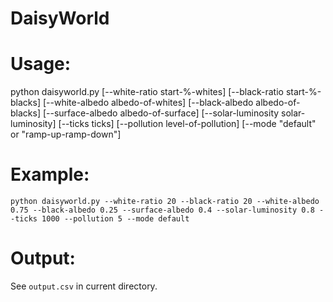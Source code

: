 # DaisyWorld

# Usage:
python daisyworld.py [--white-ratio start-%-whites]
                     [--black-ratio start-%-blacks]
                     [--white-albedo albedo-of-whites]
                     [--black-albedo albedo-of-blacks]
                     [--surface-albedo albedo-of-surface]
                     [--solar-luminosity solar-luminosity] [--ticks ticks]
                     [--pollution level-of-pollution]
                     [--mode "default" or "ramp-up-ramp-down"]


# Example:
``python daisyworld.py --white-ratio 20 --black-ratio 20 --white-albedo 0.75 --black-albedo 0.25 --surface-albedo 0.4 --solar-luminosity 0.8 --ticks 1000 --pollution 5 --mode default``

# Output:
See ``output.csv`` in current directory.
